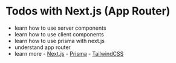 # Todos with Next.js (App Router)

- learn how to use server components
- learn how to use client components
- learn how to use prisma with next.js
- understand app router
- learn more - [Next.js](https://nextjs.org/) - [Prisma](https://www.prisma.io/) - [TailwindCSS](https://tailwindcss.com/)

